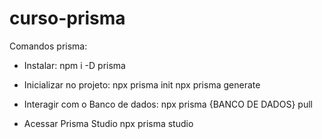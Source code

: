 # curso-prisma

Comandos prisma:

- Instalar:
  npm i -D prisma

- Inicializar no projeto:
  npx prisma init
  npx prisma generate

- Interagir com o Banco de dados:
  npx prisma {BANCO DE DADOS} pull

- Acessar Prisma Studio
  npx prisma studio
